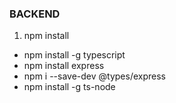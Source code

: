 ### BACKEND

1. npm install
- npm install -g typescript
- npm install express
- npm i --save-dev @types/express
- npm install -g ts-node